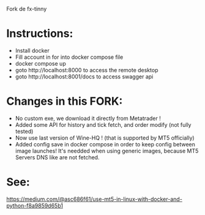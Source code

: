Fork de fx-tinny

# Instructions:
- Install docker
- Fill account in for into docker compose file
- docker compose up
- goto http://localhost:8000 to access the remote desktop
- goto http://localhost:8001/docs to access swagger api

# Changes in this FORK:
- No custom exe, we download it directly from Metatrader !
- Added some API for history and tick fetch, and order modify (not fully tested)
- Now use last version of Wine-HQ ! (that is supported by MT5 officially)
- Added config save in docker compose in order to keep config between image launches!
It's needded when using generic images, because MT5 Servers DNS like are not fetched.

# See:
https://medium.com/@asc686f61/use-mt5-in-linux-with-docker-and-python-f8a9859d65b1

